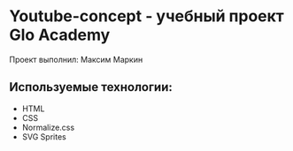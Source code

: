# Youtube-concept - учебный проект  Glo Academy
Проект выполнил: Максим Маркин

## Используемые технологии:
- HTML
- CSS
- Normalize.css
- SVG Sprites

